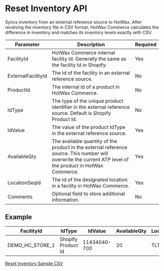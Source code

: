 # Reset Inventory API

Syncs inventory from an external reference source to HotWax. After receiving the inventory file in CSV format, HotWax Commerce calculates the difference in inventory and matches its inventory levels exactly with CSV.  


| Parameter | Description | Required |
|-----------|-------------|----------|
| FacilityId | HotWax Commerce internal facility Id. Generally the same as the facility Id in Shopify. | Yes |
| ExternalFacilityId | The Id of the facility in an external reference source. | No |
| ProductId | The internal Id of a product in HotWax Commerce. | No |
| IdType | The type of the unique product identifier in the external reference source. Default is Shopify Product Id. | No |
| IdValue | The value of the product IdType in the external reference source. | Yes |
| AvailableQty | The available quantity of the product in the external reference source. This number will overwrite the current ATP level of the product in HotWax Commerce. | Yes |
| LocationSeqId | The Id of the designated location in a facility in HotWax Commerce. | Yes |
| Comments | Optional field to store additional information. | No |

## Example

| FacilityId | IdType | IdValue | AvailableQty | LocationSeqId |
|----------- |------- |-------- |------------- |-------------- | 
| DEMO_HC_STORE_1 | Shopify Product Id | 11434040-700 | 20 | TLTLTLLL01 |

[Reset Inventory Sample CSV](https://github.com/Dhiraj1405/oms-documentation/blob/BOPIS_API/Inventory/Samples/Reset%20inventory%20sample.csv)

